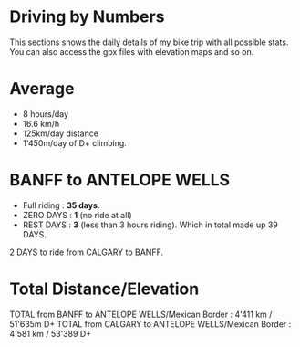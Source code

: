# Driving by Numbers

This sections shows the daily details of my bike trip with all possible stats. You can also access the gpx files with elevation maps and so on.

# Average

- 8 hours/day
- 16.6 km/h
- 125km/day distance
- 1'450m/day of D+ climbing.

# BANFF to ANTELOPE WELLS 

- Full riding : **35 days**.
- ZERO DAYS : **1** (no ride at all)
- REST DAYS : **3** (less than 3 hours riding).
Which in total made up 39 DAYS. 

2 DAYS to ride from CALGARY to BANFF.

# Total Distance/Elevation

TOTAL from BANFF to ANTELOPE WELLS/Mexican Border : 4'411 km / 51'635m D+
TOTAL from CALGARY to ANTELOPE WELLS/Mexican Border : 4'581 km / 53'389 D+

<div id="GDMBR"></div>
